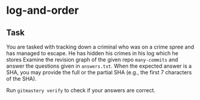 # log-and-order

## Task

You are tasked with tracking down a criminal who was on a crime spree and has managed to escape. He has hidden his crimes in his log which he stores Examine the revision graph of the given repo `many-commits` and answer the questions given in `answers.txt`. When the expected answer is a SHA, you may provide the full or the partial SHA (e.g., the first 7 characters of the SHA).

Run `gitmastery verify` to check if your answers are correct.

